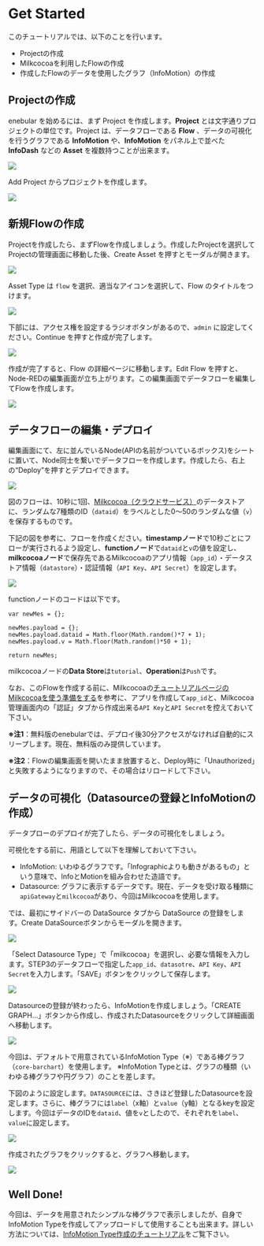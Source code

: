 # Get Started

このチュートリアルでは、以下のことを行います。

*   Projectの作成
*   Milkcocoaを利用したFlowの作成
*   作成したFlowのデータを使用したグラフ（InfoMotion）の作成

## Projectの作成

enebular を始めるには、まず Project を作成します。**Project** とは文字通りプロジェクトの単位です。Project は、データフローである **Flow** 、データの可視化を行うグラフである **InfoMotion** や、**InfoMotion** をパネル上で並べた **InfoDash** などの **Asset** を複数持つことが出来ます。

![](/public/images/developers/enebular-developers-aboutproject.png)

Add Project からプロジェクトを作成します。

![](/public/images/developers/enebular-developers-createproject.png)

## 新規Flowの作成

Projectを作成したら、まずFlowを作成しましょう。作成したProjectを選択してProjectの管理画面に移動した後、Create Asset を押すとモーダルが開きます。

![](/public/images/developers/enebular-developers-projectdashboard.png)

Asset Type は `flow` を選択、適当なアイコンを選択して、Flow のタイトルをつけます。

![](/public/images/developers/enebular-developers-createassetmodal.png)

下部には、アクセス権を設定するラジオボタンがあるので、`admin` に設定してください。Continue を押すと作成が完了します。

![](/public/images/developers/enebular-developers-createassetaccess.png)

作成が完了すると、Flow の詳細ページに移動します。Edit Flow を押すと、Node-REDの編集画面が立ち上がります。この編集画面でデータフローを編集してFlowを作成します。

![](/public/images/developers/enebular-developers-flowdashboard.png)

## データフローの編集・デプロイ

編集画面にて、左に並んでいるNode(APIの名前がついているボックス)をシートに置いて、Node同士を繋いでデータフローを作成します。作成したら、右上の“Deploy”を押すとデプロイできます。

![](/public/images/developers/enebular-developers-nodered.png)

図のフローは、10秒に1回、[Milkcocoa（クラウドサービス）](//mlkcca.com)のデータストアに、ランダムな7種類のID（`dataid`）をラベルとした0〜50のランダムな値（`v`）を保存するものです。

下記の図を参考に、フローを作成ください。**timestampノード**で10秒ごとにフローが実行されるよう設定し、**functionノード**で`dataid`と`v`の値を設定し、**milkcocoaノード**で保存先であるMilkcocoaのアプリ情報（`app_id`）・データストア情報（`datastore`）・認証情報（`API Key`、`API Secret`）を設定します。

![](/public/images/developers/enebular-developers-milkcocoaflow.png)

functionノードのコードは以下です。

```
var newMes = {};

newMes.payload = {};
newMes.payload.dataid = Math.floor(Math.random()*7 + 1);
newMes.payload.v = Math.floor(Math.random()*50 + 1);

return newMes;
```

milkcocoaノードの**Data Store**は`tutorial`、**Operation**は`Push`です。

なお、このFlowを作成する前に、Milkcocoaの[チュートリアルページのMilkcocoaを使う準備をする](https://mlkcca.com/tutorial/page2.html)を参考に、アプリを作成して`app_id`と、Milkcocoa管理画面内の「認証」タブから作成出来る`API Key`と`API Secret`を控えておいて下さい。

**※注1**：無料版のenebularでは、デプロイ後30分アクセスがなければ自動的にスリープします。現在、無料版のみ提供しています。

**※注2**：Flowの編集画面を開いたまま放置すると、Deploy時に「Unauthorized」と失敗するようになりますので、その場合はリロードして下さい。

## データの可視化（Datasourceの登録とInfoMotionの作成）

データプローのデプロイが完了したら、データの可視化をしましょう。

可視化をする前に、用語として以下を理解しておいて下さい。

*   InfoMotion: いわゆるグラフです。「Infographicよりも動きがあるもの」という意味で、InfoとMotionを組み合わせた造語です。
*   Datasource: グラフに表示するデータです。現在、データを受け取る種類に`apiGateway`と`milkcocoa`があり、今回はMilkcocoaを使用します。

では、最初にサイドバーの DataSource タブから DataSource の登録をします。Create DataSourceボタンからモーダルを開きます。

![](/public/images/developers/enebular-developers-datasource.png)

「Select Datasource Type」で「milkcocoa」を選択し、必要な情報を入力します。STEP3のデータフローで指定した`app_id`、`datasotre`、`API Key`、`API Secret`を入力します。「SAVE」ボタンをクリックして保存します。

![](/public/images/developers/enebular-developers-createdatasource.png)

Datasourceの登録が終わったら、InfoMotionを作成しましょう。「CREATE GRAPH...」ボタンから作成し、作成されたDatasourceをクリックして詳細画面へ移動します。

![](/public/images/developers/enebular-developers-createinfomotion.png)

今回は、デフォルトで用意されているInfoMotion Type（※）である棒グラフ（`core-barchart`）を使用します。
※InfoMotion Typeとは、グラフの種類（いわゆる棒グラフや円グラフ）のことを差します。

下図のように設定します。`DATASOURCE`には、さきほど登録したDatasourceを設定します。さらに、棒グラフには`label`（x軸）と`value`（y軸）となるkeyを設定します。今回はデータのIDを`dataid`、値を`v`としたので、それぞれを`label`、`value`に設定します。

![](/public/images/developers/enebular-developers-infomotionsettings.png)

作成されたグラフをクリックすると、グラフへ移動します。

![](/public/images/developers/enebular-developers-infomotiongraph.png)

## Well Done!

今回は、データを用意されたシンプルな棒グラフで表示しましたが、自身でInfoMotion Typeを作成してアップロードして使用することも出来ます。詳しい方法については、[InfoMotion Type作成のチュートリアル](/developers/infomotion-type-tutorial)をご覧下さい。
